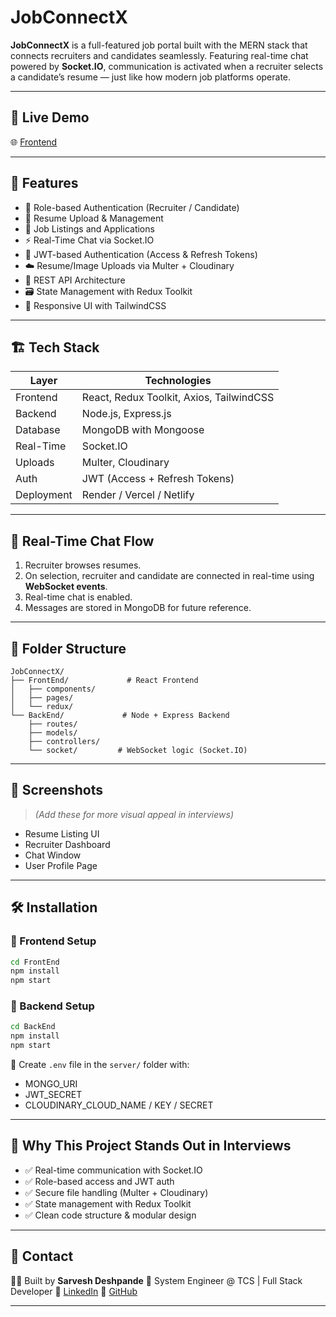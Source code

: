 # JobConnectX

**JobConnectX** is a full-featured job portal built with the MERN stack that connects recruiters and candidates seamlessly. Featuring real-time chat powered by **Socket.IO**, communication is activated when a recruiter selects a candidate’s resume — just like how modern job platforms operate.

---

## 🚀 Live Demo

🌐 [Frontend](http://56.228.33.21/home)


---

## 🧠 Features

* 👥 Role-based Authentication (Recruiter / Candidate)
* 📄 Resume Upload & Management
* 💼 Job Listings and Applications
* ⚡ Real-Time Chat via Socket.IO
* 🔐 JWT-based Authentication (Access & Refresh Tokens)
* ☁️ Resume/Image Uploads via Multer + Cloudinary
* 🎯 REST API Architecture
* 🗃️ State Management with Redux Toolkit
* 📱 Responsive UI with TailwindCSS

---

## 🏗️ Tech Stack

| Layer      | Technologies                             |
| ---------- | ---------------------------------------- |
| Frontend   | React, Redux Toolkit, Axios, TailwindCSS |
| Backend    | Node.js, Express.js                      |
| Database   | MongoDB with Mongoose                    |
| Real-Time  | Socket.IO                                |
| Uploads    | Multer, Cloudinary                       |
| Auth       | JWT (Access + Refresh Tokens)            |
| Deployment | Render / Vercel / Netlify                |

---

## 🔄 Real-Time Chat Flow

1. Recruiter browses resumes.
2. On selection, recruiter and candidate are connected in real-time using **WebSocket events**.
3. Real-time chat is enabled.
4. Messages are stored in MongoDB for future reference.

---

## 📁 Folder Structure

```
JobConnectX/
├── FrontEnd/             # React Frontend
│   ├── components/
│   ├── pages/
│   └── redux/
└── BackEnd/             # Node + Express Backend
    ├── routes/
    ├── models/
    ├── controllers/
    └── socket/         # WebSocket logic (Socket.IO)
```

---

## 📸 Screenshots

> *(Add these for more visual appeal in interviews)*

* Resume Listing UI
* Recruiter Dashboard
* Chat Window
* User Profile Page

---

## 🛠️ Installation

### 🔧 Frontend Setup

```bash
cd FrontEnd
npm install
npm start
```

### 🔧 Backend Setup

```bash
cd BackEnd
npm install
npm start
```

📓 Create `.env` file in the `server/` folder with:

* MONGO\_URI
* JWT\_SECRET
* CLOUDINARY\_CLOUD\_NAME / KEY / SECRET

---

## 🌟 Why This Project Stands Out in Interviews

* ✅ Real-time communication with Socket.IO
* ✅ Role-based access and JWT auth
* ✅ Secure file handling (Multer + Cloudinary)
* ✅ State management with Redux Toolkit
* ✅ Clean code structure & modular design

---

## 📧 Contact

👨‍💼 Built by **Sarvesh Deshpande**
📌 System Engineer @ TCS | Full Stack Developer
🔗 [LinkedIn](https://linkedin.com/in/your-profile)
🔗 [GitHub](https://github.com/sarveshd92)

---


